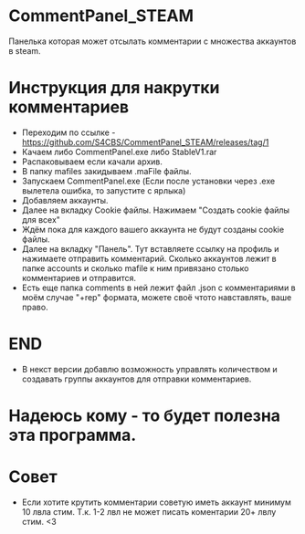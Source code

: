 # CommentPanel_STEAM
Панелька которая может отсылать комментарии с множества аккаунтов в steam.

# Инструкция для накрутки комментариев
- Переходим по ссылке - https://github.com/S4CBS/CommentPanel_STEAM/releases/tag/1
- Качаем либо CommentPanel.exe либо StableV1.rar
- Распаковываем если качали архив.
- В папку mafiles закидываем .maFile файлы.
- Запускаем CommentPanel.exe (Если после установки через .exe  вылетела ошибка, то запустите с ярлыка)
- Добавляем аккаунты.
- Далее на вкладку Cookie файлы. Нажимаем "Создать cookie файлы для всех"
- Ждём пока для каждого вашего аккаунта не будут созданы cookie файлы.
- Далее на вкладку "Панель". Тут вставляете ссылку на профиль и нажимаете отправить комментарий. Сколько аккаунтов лежит в папке accounts и сколько mafile к ним привязано столько комментариев и отправится.
- Есть еще папка comments в ней лежит файл .json с комментариями в моём случае "+rep" формата, можете своё чтото навставлять, ваше право.

# END
- В некст версии добавлю возможность управлять количеством и создавать группы аккаунтов для отправки комментариев.

# Надеюсь кому - то будет полезна эта программа.
# Совет
- Если хотите крутить комментарии советую иметь аккаунт минимум 10 лвла стим. Т.к. 1-2 лвл не может писать коментарии 20+ лвлу стим. <3
